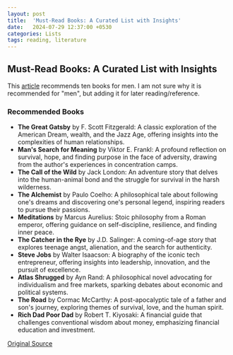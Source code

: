 ```yaml
---
layout: post
title:  'Must-Read Books: A Curated List with Insights'
date:   2024-07-29 12:37:00 +0530
categories: Lists
tags: reading, literature
---
```


## Must-Read Books: A Curated List with Insights

This [article](https://www.timesnownews.com/lifestyle/books/features/books-every-man-should-read/photostory/112035901.cms/10) recommends ten books for men. I am not sure why it is recommended for "men", but adding it for later reading/reference.

### Recommended Books

* **The Great Gatsby** by F. Scott Fitzgerald: A classic exploration of the American Dream, wealth, and the Jazz Age, offering insights into the complexities of human relationships.  
* **Man's Search for Meaning** by Viktor E. Frankl: A profound reflection on survival, hope, and finding purpose in the face of adversity, drawing from the author's experiences in concentration camps. 
* **The Call of the Wild** by Jack London: An adventure story that delves into the human-animal bond and the struggle for survival in the harsh wilderness.
* **The Alchemist** by Paulo Coelho: A philosophical tale about following one's dreams and discovering one's personal legend, inspiring readers to pursue their passions. 
* **Meditations** by Marcus Aurelius: Stoic philosophy from a Roman emperor, offering guidance on self-discipline, resilience, and finding inner peace.
* **The Catcher in the Rye** by J.D. Salinger: A coming-of-age story that explores teenage angst, alienation, and the search for authenticity. 
* **Steve Jobs** by Walter Isaacson: A biography of the iconic tech entrepreneur, offering insights into leadership, innovation, and the pursuit of excellence. 
* **Atlas Shrugged** by Ayn Rand: A philosophical novel advocating for individualism and free markets, sparking debates about economic and political systems. 
* **The Road** by Cormac McCarthy: A post-apocalyptic tale of a father and son's journey, exploring themes of survival, love, and the human spirit. 
* **Rich Dad Poor Dad** by Robert T. Kiyosaki: A financial guide that challenges conventional wisdom about money, emphasizing financial education and investment. 

[Original Source](https://www.timesnownews.com/lifestyle/books/features/books-every-man-should-read/photostory/112035901.cms/10)

